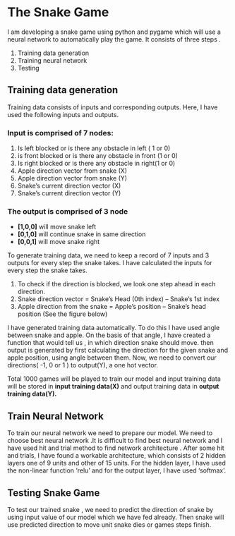 # The Snake Game
I am developing a snake game using python and pygame which will use a neural network to automatically play the game. It consists of three steps .
1. Training data generation
2. Training neural network
3. Testing

## Training data generation

Training data consists of inputs and corresponding outputs. Here, I have used the following inputs and outputs.

### Input is comprised of 7 nodes:
1. Is left blocked or is there any obstacle in left ( 1 or 0)
2. is front blocked or is there any obstacle in front (1 or 0)
3. Is right blocked or is there any obstacle in right(1 or 0)
4. Apple direction vector from snake (X)
5. Apple direction vector from snake (Y)
6. Snake’s current direction vector (X)
7. Snake’s current direction vector (Y)

### The output is comprised of 3 node
* **[1,0,0]** will move snake left
*  **[0,1,0]** will continue snake in same direction
*  **[0,0,1]** will move snake right

To generate training data, we need to keep a record of 7 inputs and 3 outputs for every step the snake takes. I have calculated the inputs for every step the snake takes.
1. To check if the direction is blocked, we look one step ahead in each direction.
2. Snake direction vector = Snake’s Head (0th index) – Snake’s 1st index
3. Apple direction from the snake = Apple’s position – Snake’s head position (See the figure below)

I have generated training data automatically. To do this I have used angle between snake and apple. On the basis of that angle, I have created a function that would tell us , in which direction snake should move.  then output is generated by first calculating the direction for the given snake and apple position, using angle between them. Now, we need to convert our directions( -1, 0 or 1 ) to output(Y), a one hot vector.

Total 1000 games will be played to train our model and input training data will be stored in **input training data(X)** and  output training data in **output training data(Y).**

## Train Neural Network

To train our neural network we need to prepare our model. We need to choose best neural network .It is difficult to find best neural network and I have used hit and trial method to find network architecture . After some hit and trials, I have found a workable architecture, which consists of 2 hidden layers one of 9 units and other of 15 units. For the hidden layer, I have used the non-linear function ‘relu’ and for the output layer, I have used ‘softmax’.

## Testing Snake Game

To test our trained snake , we need to predict the direction of snake by using input value of our model which we have fed already. Then snake will use predicted direction to move unit snake dies or games steps finish.
